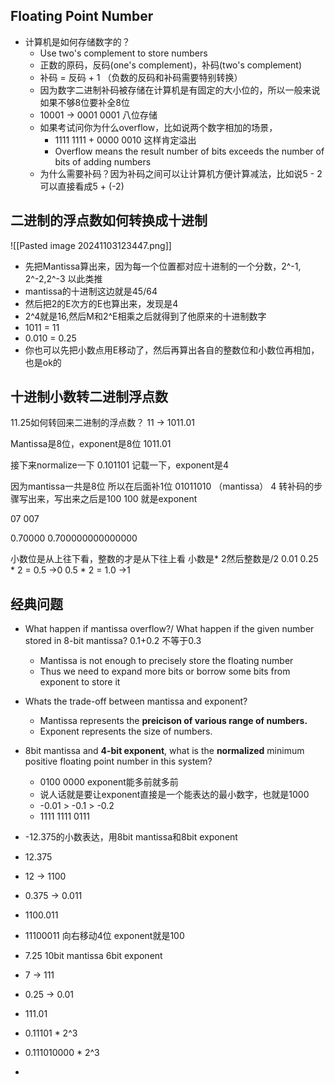 ## Floating Point Number
- 计算机是如何存储数字的？
	- Use two's complement to store numbers
	- 正数的原码，反码(one's complement)，补码(two's complement)
	- 补码 = 反码 + 1   （负数的反码和补码需要特别转换）
	- 因为数字二进制补码被存储在计算机是有固定的大小位的，所以一般来说如果不够8位要补全8位
	- 10001 -> 0001 0001   八位存储
	- 如果考试问你为什么overflow，比如说两个数字相加的场景，
		- 1111 1111 + 0000 0010 这样肯定溢出
		- Overflow means the result number of bits exceeds the number of bits of adding numbers
	- 为什么需要补码？因为补码之间可以让计算机方便计算减法，比如说5 - 2 可以直接看成5 + (-2)

## 二进制的浮点数如何转换成十进制
![[Pasted image 20241103123447.png]]

- 先把Mantissa算出来，因为每一个位置都对应十进制的一个分数，2^-1, 2^-2,2^-3 以此类推
- mantissa的十进制这边就是45/64
- 然后把2的E次方的E也算出来，发现是4
- 2^4就是16,然后M和2^E相乘之后就得到了他原来的十进制数字
- 1011 = 11
- 0.010 = 0.25
- 你也可以先把小数点用E移动了，然后再算出各自的整数位和小数位再相加，也是ok的

## 十进制小数转二进制浮点数
11.25如何转回来二进制的浮点数？
11 -> 1011.01

Mantissa是8位，exponent是8位
1011.01

接下来normalize一下
0.101101     记载一下，exponent是4

因为mantissa一共是8位
所以在后面补1位
01011010  （mantissa）
4 转补码的步骤写出来，写出来之后是100
100 就是exponent






07
007

0.70000
0.700000000000000




小数位是从上往下看，整数的才是从下往上看
小数是* 2然后整数是/2
0.01
0.25 *  2 = 0.5      ->0
0.5 * 2 = 1.0          ->1



## 经典问题
- What happen if mantissa overflow?/ What happen if the given number stored in 8-bit mantissa?  0.1+0.2 不等于0.3
	- Mantissa is not enough to precisely store the floating number
	- Thus we need to expand more bits or borrow some bits from exponent to store it
- Whats the trade-off between mantissa and exponent?
	- Mantissa represents the **preicison of various range of numbers.**
	- Exponent represents the size of numbers.
- 8bit mantissa and **4-bit exponent**, what is the **normalized** minimum positive floating point number in this system?
	- 0100 0000   exponent能多前就多前
	- 说人话就是要让exponent直接是一个能表达的最小数字，也就是1000
	- -0.01 > -0.1  >  -0.2 
	- 1111 1111   0111
- -12.375的小数表达，用8bit mantissa和8bit exponent
- 12.375        
- 12   -> 1100
- 0.375 -> 0.011
- 1100.011
- 11100011    向右移动4位 exponent就是100




- 7.25   10bit mantissa 6bit exponent
- 7 -> 111
- 0.25 -> 0.01
- 111.01
- 0.11101 * 2^3
- 0.111010000 * 2^3
- 

	